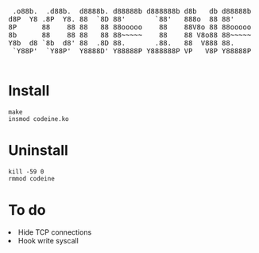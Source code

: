 <pre>
 .o88b.  .d88b.  d8888b. d88888b d888888b d8b   db d88888b 
d8P  Y8 .8P  Y8. 88  `8D 88'       `88'   888o  88 88'     
8P      88    88 88   88 88ooooo    88    88V8o 88 88ooooo 
8b      88    88 88   88 88~~~~~    88    88 V8o88 88~~~~~ 
Y8b  d8 `8b  d8' 88  .8D 88.       .88.   88  V888 88.     
 `Y88P'  `Y88P'  Y8888D' Y88888P Y888888P VP   V8P Y88888P 
 </pre>

<h1>Install</h1>

 ```
make
insmod codeine.ko
``` 

<h1>Uninstall</h1>

 ```
kill -59 0
rmmod codeine
``` 

<h1>To do</h1>
<li>Hide TCP connections</li>
<li>Hook write syscall</li>
